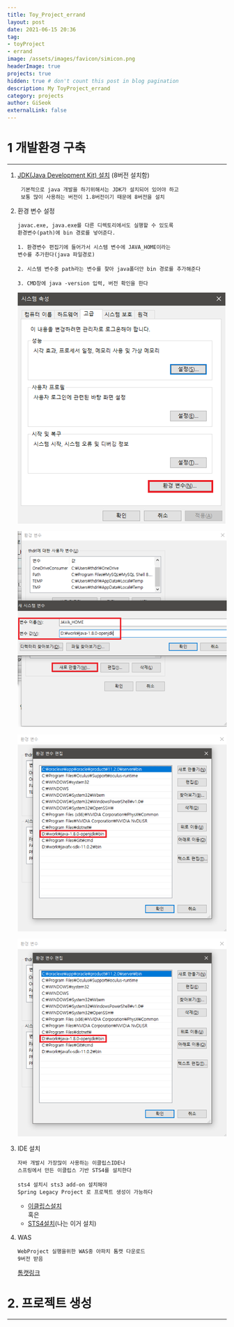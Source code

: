 ```yaml
---
title: Toy_Project_errand
layout: post
date: 2021-06-15 20:36
tag:
- toyProject
- errand
image: /assets/images/favicon/simicon.png
headerImage: true
projects: true
hidden: true # don't count this post in blog pagination
description: My ToyProject_errand 
category: projects
author: GiSeok
externalLink: false
---
```


# 1 개발환경 구축
---

1) [JDK(Java Development Kit) 설치](https://openjdk.java.net/) (8버전 설치함)  

    ```
     기본적으로 java 개발을 하기위해서는 JDK가 설치되어 있어야 하고
     보통 많이 사용하는 버전이 1.8버전이기 때문에 8버전을 설치
    ```


2) 환경 변수 설정
    ```
    javac.exe, java.exe를 다른 디렉토리에서도 실행할 수 있도록 
    환경변수(path)에 bin 경로를 넣어준다.

    1. 환경변수 편집기에 들어가서 시스템 변수에 JAVA_HOME이라는 
    변수를 추가한다(java 파일경로)

    2. 시스템 변수중 path라는 변수를 찾아 java폴더안 bin 경로를 추가해준다

    3. CMD창에 java -version 입력, 버전 확인을 한다
    ```


    ![환경변수 설정1](../assets/images/환경변수2.png)

    ![환경변수 설정2](../assets/images/환경변수4.png)

    ![환경변수 설정3](../assets/images/환경변수3.png)

    ![자바 확인](../assets/images/환경변수3.png)

3) IDE 설치

    ```
    자바 개발시 가장많이 사용하는 이클립스IDE나 
    스프링에서 만든 이클립스 기반 STS4를 설치한다

    sts4 설치시 sts3 add-on 설치해야 
    Spring Legacy Project 로 프로젝트 생성이 가능하다
    ```

    * [이클립스설치](https://www.eclipse.org/downloads/)  
    혹은
    * [STS4설치](https://spring.io/tools)(나는 이거 설치)

4) WAS
    ```
    WebProject 실행을위한 WAS중 아파치 톰캣 다운로드 
    9버전 받음
    ```

    [톰캣링크](http://tomcat.apache.org/)

# 2. 프로젝트 생성
---





